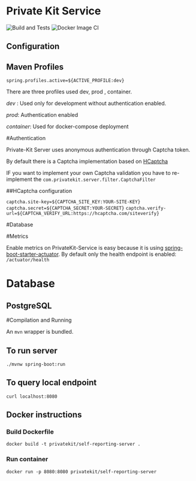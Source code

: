 # Private Kit Service
![Build and Tests](https://github.com/imanzano/private-kit-service/workflows/Build%20and%20Tests/badge.svg)
![Docker Image CI](https://github.com/imanzano/private-kit-service/workflows/Docker%20Image%20CI/badge.svg)


## Configuration


## Maven Profiles

`spring.profiles.active=${ACTIVE_PROFILE:dev}`

There are three profiles used dev, prod , container.

_dev_ :      Used only for development without authentication enabled.

_prod_:      Authentication enabled

_container_: Used for docker-compose deployment 

#Authentication

Private-Kit Server uses anonymous authentication through Captcha token.

By default there is a Captcha implementation based on [HCaptcha](https://www.hcaptcha.com/)

IF you want to implement your own Captcha validation you have to re-implement the `com.privatekit.server.filter.CaptchaFilter`

##HCaptcha configuration

`captcha.site-key=${CAPTCHA_SITE_KEY:YOUR-SITE-KEY}`
`captcha.secret=${CAPTCHA_SECRET:YOUR-SECRET}`
`captcha.verify-url=${CAPTCHA_VERIFY_URL:https://hcaptcha.com/siteverify}`

#Database

#Metrics

Enable metrics on PrivateKit-Service is easy because it is using [spring-boot-starter-actuator](https://docs.spring.io/spring-boot/docs/current/reference/html/production-ready-features.html).
By default only the health endpoint is enabled: `/actuator/health` 

# Database
## PostgreSQL

#Compilation and Running

An `mvn` wrapper is bundled.

## To run server
```
./mvnw spring-boot:run
```

## To query local endpoint

```
curl localhost:8080
```

## Docker instructions

### Build Dockerfile
```
docker build -t privatekit/self-reporting-server .
```

### Run container
```
docker run -p 8080:8080 privatekit/self-reporting-server
```


